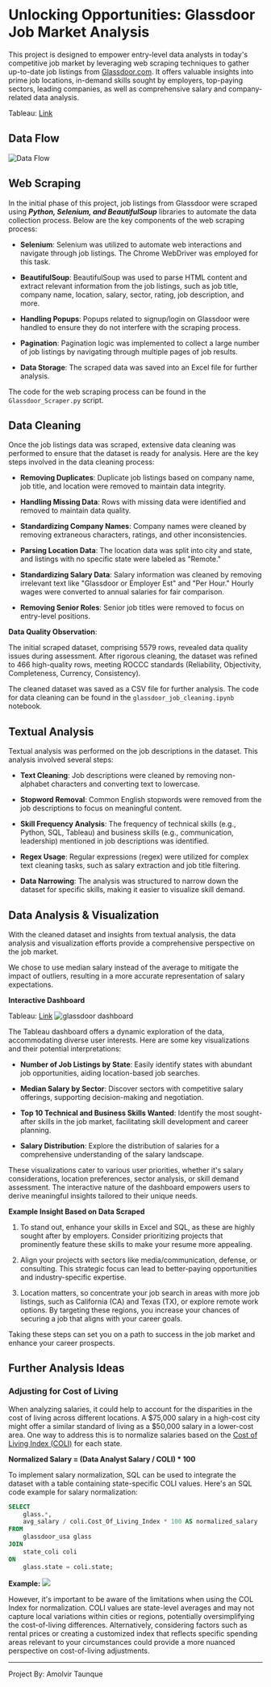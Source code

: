 # Unlocking Opportunities: Glassdoor Job Market Analysis
This project is designed to empower entry-level data analysts in today's competitive job market by leveraging web scraping techniques to gather up-to-date job listings from [Glassdoor.com](https://www.glassdoor.com/Job/united-states-data-analyst-jobs-SRCH_IL.0,13_IN1_KO14,26.htm). It offers valuable insights into prime job locations, in-demand skills sought by employers, top-paying sectors, leading companies, as well as comprehensive salary and company-related data analysis.

Tableau: [Link](https://public.tableau.com/views/GlassdoorInsights-DataAnalyst/Dashboard1?:language=en-US&:display_count=n&:origin=viz_share_link)
## Data Flow 

![Data Flow](readme_images/data_flow.png)

## Web Scraping

In the initial phase of this project, job listings from Glassdoor were scraped using ***Python, Selenium, and BeautifulSoup*** libraries to automate the data collection process. Below are the key components of the web scraping process:

- **Selenium**: Selenium was utilized to automate web interactions and navigate through job listings. The Chrome WebDriver was employed for this task.

- **BeautifulSoup**: BeautifulSoup was used to parse HTML content and extract relevant information from the job listings, such as job title, company name, location, salary, sector, rating, job description, and more.

- **Handling Popups**: Popups related to signup/login on Glassdoor were handled to ensure they do not interfere with the scraping process.

- **Pagination**: Pagination logic was implemented to collect a large number of job listings by navigating through multiple pages of job results.

- **Data Storage**: The scraped data was saved into an Excel file for further analysis.

The code for the web scraping process can be found in the ```Glassdoor_Scraper.py``` script.

## Data Cleaning

Once the job listings data was scraped, extensive data cleaning was performed to ensure that the dataset is ready for analysis. Here are the key steps involved in the data cleaning process:

- **Removing Duplicates**: Duplicate job listings based on company name, job title, and location were removed to maintain data integrity.

- **Handling Missing Data**: Rows with missing data were identified and removed to maintain data quality.

- **Standardizing Company Names**: Company names were cleaned by removing extraneous characters, ratings, and other inconsistencies.

- **Parsing Location Data**: The location data was split into city and state, and listings with no specific state were labeled as "Remote."

- **Standardizing Salary Data**: Salary information was cleaned by removing irrelevant text like "Glassdoor or Employer Est" and "Per Hour." Hourly wages were converted to annual salaries for fair comparison.

- **Removing Senior Roles**: Senior job titles were removed to focus on entry-level positions.

**Data Quality Observation**:

The initial scraped dataset, comprising 5579 rows, revealed data quality issues during assessment. After rigorous cleaning, the dataset was refined to 466 high-quality rows, meeting ROCCC standards (Reliability, Objectivity, Completeness, Currency, Consistency).

The cleaned dataset was saved as a CSV file for further analysis. The code for data cleaning can be found in the ```glassdoor_job_cleaning.ipynb``` notebook.

## Textual Analysis 

Textual analysis was performed on the job descriptions in the dataset. This analysis involved several steps:

- **Text Cleaning**: Job descriptions were cleaned by removing non-alphabet characters and converting text to lowercase.

- **Stopword Removal**: Common English stopwords were removed from the job descriptions to focus on meaningful content.

- **Skill Frequency Analysis**: The frequency of technical skills (e.g., Python, SQL, Tableau) and business skills (e.g., communication, leadership) mentioned in job descriptions was identified.

- **Regex Usage**: Regular expressions (regex) were utilized for complex text cleaning tasks, such as salary extraction and job title filtering.

- **Data Narrowing**: The analysis was structured to narrow down the dataset for specific skills, making it easier to visualize skill demand.

## Data Analysis & Visualization

With the cleaned dataset and insights from textual analysis, the data analysis and visualization efforts provide a comprehensive perspective on the job market.

We chose to use median salary instead of the average to mitigate the impact of outliers, resulting in a more accurate representation of salary expectations.

**Interactive Dashboard**

Tableau: [Link](https://public.tableau.com/views/GlassdoorInsights-DataAnalyst/Dashboard1?:language=en-US&:display_count=n&:origin=viz_share_link)
![glassdoor dashboard](readme_images/glassdoor_dashboard.png)

The Tableau dashboard offers a dynamic exploration of the data, accommodating diverse user interests. Here are some key visualizations and their potential interpretations:

- **Number of Job Listings by State**: Easily identify states with abundant job opportunities, aiding location-based job searches.

- **Median Salary by Sector**: Discover sectors with competitive salary offerings, supporting decision-making and negotiation.

- **Top 10 Technical and Business Skills Wanted**: Identify the most sought-after skills in the job market, facilitating skill development and career planning.

- **Salary Distribution**: Explore the distribution of salaries for a comprehensive understanding of the salary landscape.

These visualizations cater to various user priorities, whether it's salary considerations, location preferences, sector analysis, or skill demand assessment. The interactive nature of the dashboard empowers users to derive meaningful insights tailored to their unique needs.

**Example Insight Based on Data Scraped**

1. To stand out, enhance your skills in Excel and SQL, as these are highly sought after by employers. Consider prioritizing projects that prominently feature these skills to make your resume more appealing.

2. Align your projects with sectors like media/communication, defense, or consulting. This strategic focus can lead to better-paying opportunities and industry-specific expertise.

3. Location matters, so concentrate your job search in areas with more job listings, such as California (CA) and Texas (TX), or explore remote work options. By targeting these regions, you increase your chances of securing a job that aligns with your career goals.

Taking these steps can set you on a path to success in the job market and enhance your career prospects.

## Further Analysis Ideas

### Adjusting for Cost of Living

When analyzing salaries, it could help to account for the disparities in the cost of living across different locations. A $75,000 salary in a high-cost city might offer a similar standard of living as a $50,000 salary in a lower-cost area. One way to address this is to normalize salaries based on the [Cost of Living Index (COLI)](https://meric.mo.gov/data/cost-living-data-series) for each state.

**Normalized Salary = (Data Analyst Salary / COLI) * 100**

To implement salary normalization, SQL can be used to integrate the dataset with a table containing state-specific COLI values. Here's an SQL code example for salary normalization:

```sql
SELECT
    glass.*,
    avg_salary / coli.Cost_Of_Living_Index * 100 AS normalized_salary
FROM
    glassdoor_usa glass
JOIN
    state_coli coli
ON
    glass.state = coli.state;
```
**Example:**
![](readme_images/normalized_salary.png)


However, it's important to be aware of the limitations when using the COL Index for normalization. COLI values are state-level averages and may not capture local variations within cities or regions, potentially oversimplifying the cost-of-living differences. Alternatively, considering factors such as rental prices or creating a customized index that reflects specific spending areas relevant to your circumstances could provide a more nuanced perspective on cost-of-living adjustments.

---
Project By: Amolvir Taunque